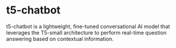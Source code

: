 # t5-chatbot
t5-chatbot is a lightweight, fine-tuned conversational AI model that leverages the T5-small architecture to perform real-time question answering based on contextual information.
